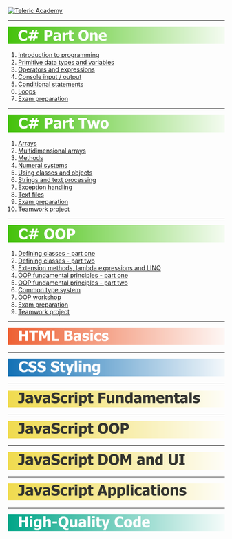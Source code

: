 [![Teleric Academy](https://cdn.ideedit.com/ChannelPictures/telerik_academy_l.jpg)](http://telerikacademy.com "Telerik Academy")

---

[![C# Part One](01-CSharp-Part-One/cs-part-one.png)](01-CSharp-Part-One "C# Part One")

1. [Introduction to programming](01-CSharp-Part-One/01-IntroductionToProgramming)
2. [Primitive data types and variables](01-CSharp-Part-One/02-PrimitiveDataTypesAndVariables)
3. [Operators and expressions](01-CSharp-Part-One/03-OperatorsAndExpressions)
4. [Console input / output](01-CSharp-Part-One/04-ConsoleInputOutput)
5. [Conditional statements](01-CSharp-Part-One/05-ConditionalStatements)
6. [Loops](01-CSharp-Part-One/06-Loops)
7. [Exam preparation](01-CSharp-Part-One/07-ExamPreparation)

---

[![C# Part Two](02-CSharp-Part-Two/cs-part-two.png)](02-CSharp-Part-Two "C# Part Two")

1. [Arrays](02-CSharp-Part-Two/01-Arrays)
2. [Multidimensional arrays](02-CSharp-Part-Two/02-MultidimensionalArrays)
3. [Methods](02-CSharp-Part-Two/03-Methods)
4. [Numeral systems](02-CSharp-Part-Two/04-NumeralSystems)
5. [Using classes and objects](02-CSharp-Part-Two/05-UsingClassesAndObjects)
6. [Strings and text processing](02-CSharp-Part-Two/06-StringsAndTextProcessing)
7. [Exception handling](02-CSharp-Part-Two/07-ExceptionHandling)
8. [Text files](02-CSharp-Part-Two/08-TextFiles)
9. [Exam preparation](02-CSharp-Part-Two/09-ExamPreparation)
10. [Teamwork project](https://github.com/PavelDobranov/TA-Teamwork-CSharp-Part-Two)

---

[![C# OOP](03-CSharp-Object-Oriented-Programming/cs-oop.png)](03-CSharp-Object-Oriented-Programming "C# Object-Oriented Programming")

1. [Defining classes - part one](03-CSharp-Object-Oriented-Programming/01-DefiningClassesPartOne)
2. [Defining classes - part two](03-CSharp-Object-Oriented-Programming/02-DefiningClassesPartTwo)
3. [Extension methods, lambda expressions and LINQ](03-CSharp-Object-Oriented-Programming/03-ExtensionMethodsLambdaExpressionsAndLinq)
4. [OOP fundamental principles - part one](03-CSharp-Object-Oriented-Programming/04-OopFundamentalPrinciplesPartOne)
5. [OOP fundamental principles - part two](03-CSharp-Object-Oriented-Programming/05-OopFundamentalPrinciplesPartTwo)
6. [Common type system](03-CSharp-Object-Oriented-Programming/06-CommonTypeSystem)
7. [OOP workshop](03-CSharp-Object-Oriented-Programming/07-OopWorkshop)
8. [Exam preparation](03-CSharp-Object-Oriented-Programming/08-ExamPreparation)
9. [Teamwork project](https://github.com/PavelDobranov/TA-Teamwork-CSharp-OOP)

---

[![HTML Basics](04-HTML-Basics/html-basics.png)](04-HTML-Basics "HTML Basics")

---

[![CSS Styling](05-CSS-Styling/css-styling.png)](05-CSS-Styling "CSS Styling")

---

[![JavaScript Fundamentals](06-JavaScript-Fundamentals/js-fundamentals.png)](06-JavaScript-Fundamentals "JavaScript Fundamentals")

---

[![JavaScript OOP](07-JavaScript-Object-Oriented-Programming/js-oop.png)](07-JavaScript-Object-Oriented-Programming "JavaScript Object-Oriented Programming")

---

[![JavaScript DOM and UI](08-JavaScript-DOM-And-UI/js-dom-and-ui.png)](08-JavaScript-DOM-And-UI "JavaScript DOM and UI")

---

[![JavaScript Applications](09-JavaScript-Applications/js-applications.png)](09-Applications "JavaScript Applications")

---

[![High-Quality Code](10-High-Quality-Code/high-quality-code.png)](10-High-Quality-Code "High-Quality Code")
